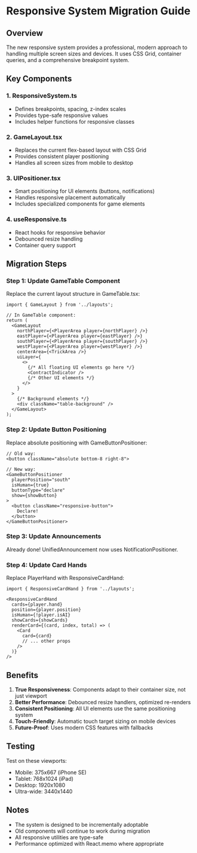 # Responsive System Migration Guide

## Overview

The new responsive system provides a professional, modern approach to handling multiple screen sizes and devices. It uses CSS Grid, container queries, and a comprehensive breakpoint system.

## Key Components

### 1. ResponsiveSystem.ts
- Defines breakpoints, spacing, z-index scales
- Provides type-safe responsive values
- Includes helper functions for responsive classes

### 2. GameLayout.tsx
- Replaces the current flex-based layout with CSS Grid
- Provides consistent player positioning
- Handles all screen sizes from mobile to desktop

### 3. UIPositioner.tsx
- Smart positioning for UI elements (buttons, notifications)
- Handles responsive placement automatically
- Includes specialized components for game elements

### 4. useResponsive.ts
- React hooks for responsive behavior
- Debounced resize handling
- Container query support

## Migration Steps

### Step 1: Update GameTable Component

Replace the current layout structure in GameTable.tsx:

```tsx
import { GameLayout } from '../layouts';

// In GameTable component:
return (
  <GameLayout
    northPlayer={<PlayerArea player={northPlayer} />}
    eastPlayer={<PlayerArea player={eastPlayer} />}
    southPlayer={<PlayerArea player={southPlayer} />}
    westPlayer={<PlayerArea player={westPlayer} />}
    centerArea={<TrickArea />}
    uiLayer={
      <>
        {/* All floating UI elements go here */}
        <ContractIndicator />
        {/* Other UI elements */}
      </>
    }
  >
    {/* Background elements */}
    <div className="table-background" />
  </GameLayout>
);
```

### Step 2: Update Button Positioning

Replace absolute positioning with GameButtonPositioner:

```tsx
// Old way:
<button className="absolute bottom-8 right-8">

// New way:
<GameButtonPositioner
  playerPosition="south"
  isHuman={true}
  buttonType="declare"
  show={showButton}
>
  <button className="responsive-button">
    Declare!
  </button>
</GameButtonPositioner>
```

### Step 3: Update Announcements

Already done! UnifiedAnnouncement now uses NotificationPositioner.

### Step 4: Update Card Hands

Replace PlayerHand with ResponsiveCardHand:

```tsx
import { ResponsiveCardHand } from '../layouts';

<ResponsiveCardHand
  cards={player.hand}
  position={player.position}
  isHuman={!player.isAI}
  showCards={showCards}
  renderCard={(card, index, total) => (
    <Card
      card={card}
      // ... other props
    />
  )}
/>
```

## Benefits

1. **True Responsiveness**: Components adapt to their container size, not just viewport
2. **Better Performance**: Debounced resize handlers, optimized re-renders
3. **Consistent Positioning**: All UI elements use the same positioning system
4. **Touch-Friendly**: Automatic touch target sizing on mobile devices
5. **Future-Proof**: Uses modern CSS features with fallbacks

## Testing

Test on these viewports:
- Mobile: 375x667 (iPhone SE)
- Tablet: 768x1024 (iPad)
- Desktop: 1920x1080
- Ultra-wide: 3440x1440

## Notes

- The system is designed to be incrementally adoptable
- Old components will continue to work during migration
- All responsive utilities are type-safe
- Performance optimized with React.memo where appropriate